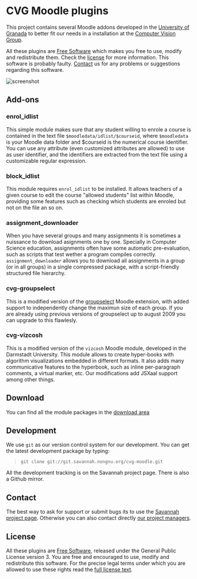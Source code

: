 CVG Moodle plugins
==================

This project contains several Moodle addons developed in the
[University of Granada](http://www.ugr.es/) to better fit our needs in
a installation at the [Computer Vision Group](http://cvg.ugr.es/).

All these plugins are
[Free Software](http://www.gnu.org/philosophy/free-sw.html) which
makes you free to use, modify and redistribute them. Check the
[license](#license) for more information. This software is probably
faulty. [Contact](#contact) us for any problems or suggestions
regarding this software.

![screenshot](http://sinusoid.es/screens/jsxaal.png)

Add-ons
-------

### enrol_idlist

This simple module makes sure that any student willing to enrole a
course is contained in the text file `$moodledata/idlist/$courseid`,
where `$moodledata` is your Moodle data folder and $courseid is the
numerical course identifier. You can use any attribute (even
customized attributes are allowed) to use as user identifier, and the
identifiers are extracted from the text file using a customizable
regular expression.

### block_idlist

This module requires `enrol_idlist` to be installed. It allows
teachers of a given course to edit the course "allowed students" list
within Moodle, providing some features such as checking which students
are enroled but not on the file an so on.

### assignment_downloader

When you have several groups and many assignments it is sometimes a
nuissance to download asignments one by one. Specially in Computer
Science education, assignments often have some automatic
pre-evaluation, such as scripts that test wether a program compiles
correctly. `assignment_downloader` allows you to download all
assignments in a group (or in all groups) in a single compressed
package, with a script-friendly structured file hierarchy.

### cvg-groupselect

This is a modified version of the
[groupselect](http://moodle.org/mod/data/view.php?d=13&rid=2206&filter=1)
Moodle extension, with added support to independently change the
maximun size of each group. If you are already using previous versions
of groupselect up to august 2009 you can upgrade to this flawlesly.

### cvg-vizcosh

This is a modified version of the `vizcosh` Moodle module, developed
in the Darmstadt University. This module allows to create hyper-books
with algorithm visualizations embedded in different formats. It also
adds many communicative features to the hyperbook, such as inline
per-paragraph comments, a virtual marker, etc. Our modifications add
JSXaal support among other things.

Download
--------

You can find all the module packages in the
[download area](https://savannah.nongnu.org/files/?group=cvg-moodle)

Development
-----------

We use `git` as our version control system for our development. You
can get the latest development package by typing:

> ```
> git clone git://git.savannah.nongnu.org/cvg-moodle.git
> ```

All the development tracking is on the Savannah project page. There is
also a Github mirror.

Contact
-------

The best way to ask for support or submit bugs its to use the
[Savannah project page](https://savannah.nongnu.org/projects/cvg-moodle/). Otherwise
you can also contact directly
[our project managers](https://savannah.nongnu.org/project/memberlist.php?group=cvg-moodle).

License
-------

All these plugins are
[Free Software](http://www.gnu.org/philosophy/free-sw.html), released
under the General Public License version 3. You are free and
encouraged to use, modify and redistribute this software. For the
precise legal terms under which you are allowed to use these rights
read the [full license text](http://www.gnu.org/licenses/gpl.html).

